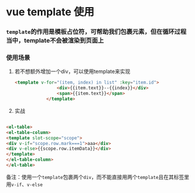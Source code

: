 # vue template 使用


### `template`的作用是模板占位符，可帮助我们包裹元素，但在循环过程当中，template不会被渲染到页面上

### 使用场景

1. 若不想额外增加一个div，可以使用template来实现

    ```html
    <template v-for="(item, index) in list" :key="item.id">
                    <div>{{item.text}}--{{index}}</div>
                    <span>{{item.text}}</span>
                </template>
    ```

2. 实战

```html

<el-table>
<el-table-column>
<template slot-scope="scope">
<div v-if="scope.row.mark===1">aaa</div>
<div v-else>{{scope.row.itemData}}</div>
</template>
</el-table-column>
</el-table>

```

备注：使用一个`template`包裹两个`div`，而不能直接用两个`template`且在其标签里用`v-if`、`v-else`

